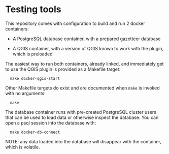 # Testing tools

This repository comes with configuration to build and run
2 docker containers:

  - A PostgreSQL database container, with a prepared gazetteer
    database

  - A QGIS container, with a version of QGIS known to work
    with the plugin, which is preloaded

The easiest way to run both containers, already linked,
and immediately get to use the QGIS plugin is provided
as a Makefile target:

      make docker-qgis-start

Other Makefile targets do exist and are documented when
`make` is invoked with no arguments:

      make

The database container runs with pre-created PostgreSQL
cluster users that can be used to load data or otherwise
inspect the database. You can open a psql session into
the database with:

      make docker-db-connect

NOTE: any data loaded into the database will disappear
with the container, which is volatile.
